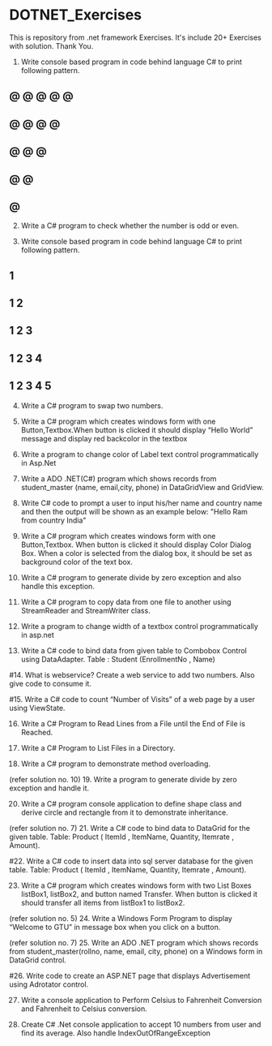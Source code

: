 # DOTNET_Exercises
This is repository from .net framework Exercises. It's include 20+ Exercises with solution. Thank You.

1. Write console based program in code behind language C# to print following pattern. 
  ## @ @ @ @ @ 
  ## @ @ @ @
  ## @ @ @
  ## @ @
  ## @

2. Write a C# program to check whether the number is odd or even.

3. Write console based program in code behind language C# to print following
pattern.
## 1
## 1 2
## 1 2 3
## 1 2 3 4
## 1 2 3 4 5

4. Write a C# program to swap two numbers.

5. Write a C# program which creates windows form with one Button,Textbox.When button is clicked it should display “Hello World” message and display red backcolor in the textbox

6. Write a program to change color of Label text control programmatically in Asp.Net

7. Write a ADO .NET(C#) program which shows records from student_master
(name, email,city, phone) in DataGridView and GridView.

8. Write C# code to prompt a user to input his/her name and country name and then the output will be shown as an example below:
"Hello Ram from country India"

9. Write a C# program which creates windows form with one Button,Textbox. When button is clicked it should display Color Dialog Box. When a color is selected from the dialog box, it should be set as background color of the text box.

10. Write a C# program to generate divide by zero exception and also handle this exception.

11. Write a C# program to copy data from one file to another using StreamReader and StreamWriter class.

12. Write a program to change width of a textbox control programmatically in asp.net

13. Write a C# code to bind data from given table to Combobox Control using DataAdapter. Table : Student (EnrollmentNo , Name)

#14. What is webservice? Create a web service to add two numbers. Also give code to consume it.

#15. Write a C# code to count “Number of Visits” of a web page by a user using ViewState.

16. Write a C# Program to Read Lines from a File until the End of File is Reached.

17. Write a C# Program to List Files in a Directory.

18. Write a C# program to demonstrate method overloading.

(refer solution no. 10) 19. Write a program to generate divide by zero exception and handle it.

20. Write a C# program console application to define shape class and derive circle and rectangle from it to demonstrate inheritance.

(refer solution no. 7) 21. Write a C# code to bind data to DataGrid for the given table. Table: Product ( ItemId , ItemName, Quantity, Itemrate , Amount).

#22. Write a C# code to insert data into sql server database for the given table. Table: Product ( ItemId , ItemName, Quantity, Itemrate 
, Amount).

23. Write a C# program which creates windows form with two List Boxes listBox1, listBox2, and button named Transfer. When button is clicked it should transfer all items from listBox1 to listBox2.

(refer solution no. 5) 24. Write a Windows Form Program to display “Welcome to GTU” in message box when you click on a button.

(refer solution no. 7) 25. Write an ADO .NET program which shows records from student_master(rollno, name, email, city, phone) on a Windows form in DataGrid control.

#26. Write code to create an ASP.NET page that displays Advertisement using Adrotator control.

27. Write a console application to Perform Celsius to Fahrenheit Conversion and Fahrenheit to Celsius conversion.

28. Create C# .Net console application to accept 10 numbers from user and find its average. Also handle IndexOutOfRangeException
